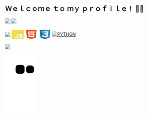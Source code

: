 ## Ｗｅｌｃｏｍｅ ｔｏ  ｍｙ  ｐｒｏｆｉｌｅ！ 🔭✨

 <div>
   <a href="https://github.com/MIYATAKR4">
  <img height="120em" src="https://github-readme-stats.vercel.app/api/top-langs/?username=MIYATAKR4&hide=Jupyter Notebook&layout=compact&theme=nightowl"/>

  <img height="120em" src="https://github-readme-stats.vercel.app/api?username=MIYATAKR4&show_icons=true&theme=nightowl&include_all_commits=true&count_private=true"/>
 
<div style="display: inline_block"><br>
   <img align="center" width="130" src="https://i.pinimg.com/564x/98/17/0d/98170d19dcc14f73e8a3095ccab7b78b.jpg">
  <img align="center" alt="Js" height="30" width="40" src="https://raw.githubusercontent.com/devicons/devicon/master/icons/javascript/javascript-plain.svg">
  <img align="center" alt="HTML" height="30" width="40" src="https://raw.githubusercontent.com/devicons/devicon/master/icons/html5/html5-original.svg">
  <img align="center" alt="CSS" height="30" width="40" src="https://raw.githubusercontent.com/devicons/devicon/master/icons/css3/css3-original.svg">
  <img align="center" alt="PYTHON" height="30" width="40" src="https://cdn.jsdelivr.net/gh/devicons/devicon/icons/python/python-original.svg">
 
</div>

<br>
 
<div> 
<a href="linkedin.com/in/catarina-diniz-ab4766224/" target="_blank"><img src="https://img.shields.io/badge/-LinkedIn-%230077B5?style=for-the-badge&logo=linkedin&logoColor=white" target="_blank"></a> 

</div>

![Snake animation](https://github.com/MIYATAKR4/MIYATAKR4/blob/output/github-contribution-grid-snake.svg)
